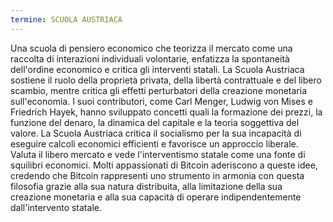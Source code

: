 ```yaml
---
termine: SCUOLA AUSTRIACA
---
```


Una scuola di pensiero economico che teorizza il mercato come una raccolta di interazioni individuali volontarie, enfatizza la spontaneità dell'ordine economico e critica gli interventi statali. La Scuola Austriaca sostiene il ruolo della proprietà privata, della libertà contrattuale e del libero scambio, mentre critica gli effetti perturbatori della creazione monetaria sull'economia. I suoi contributori, come Carl Menger, Ludwig von Mises e Friedrich Hayek, hanno sviluppato concetti quali la formazione dei prezzi, la funzione del denaro, la dinamica del capitale e la teoria soggettiva del valore. La Scuola Austriaca critica il socialismo per la sua incapacità di eseguire calcoli economici efficienti e favorisce un approccio liberale. Valuta il libero mercato e vede l'interventismo statale come una fonte di squilibri economici. Molti appassionati di Bitcoin aderiscono a queste idee, credendo che Bitcoin rappresenti uno strumento in armonia con questa filosofia grazie alla sua natura distribuita, alla limitazione della sua creazione monetaria e alla sua capacità di operare indipendentemente dall'intervento statale.